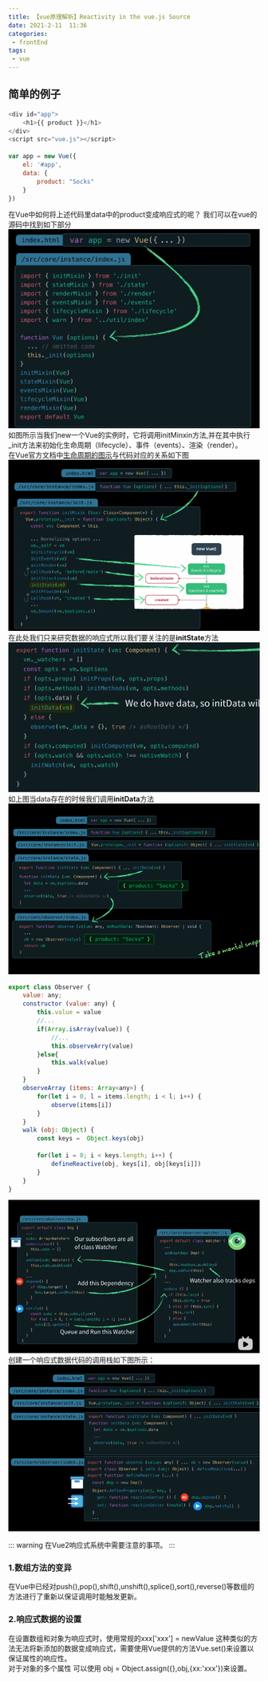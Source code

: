```yaml
---
title: 【vue原理解析】Reactivity in the vue.js Source
date: 2021-2-11  11:36
categories:
 - frontEnd
tags:
 - vue
---
```

## 简单的例子
```js
<div id="app">
    <h1>{{ product }}</h1>
</div>
<script src="vue.js"></script>

var app = new Vue({
    el: '#app',
    data: {
        product: "Socks"
    }
})
``` 
 在Vue中如何将上述代码里data中的product变成响应式的呢？ 我们可以在vue的源码中找到如下部分
 ![vue-resource1](./vue-resource1.jpeg)<br>
 如图所示当我们new一个Vue的实例时，它将调用initMinxin方法,并在其中执行_init方法来初始化生命周期（lifecycle）、事件（events）、渲染（render）。<br>
 在Vue官方文档中[生命周期的图示](https://cn.vuejs.org/v2/guide/instance.html#%E7%94%9F%E5%91%BD%E5%91%A8%E6%9C%9F%E5%9B%BE%E7%A4%BA)与代码对应的关系如下图
 ![vue-resource4](./vue-resource4.png)<br>
 在此处我们只来研究数据的响应式所以我们要关注的是**initState**方法
 ![vue-resource4](./vue-resource3.jpeg)<br>
 如上图当data存在的时候我们调用**initData**方法
 ![vue-resource4](./vue-resource5.png)<br>
  ```js
  export class Observer {
      value: any;
      constructor (value: any) {
          this.value = value
          //...
          if(Array.isArray(value)) {
              //...
              this.observeArry(value)
          }else{
              this.walk(value)
          }
      }
      observeArray (items: Array<any>) {
          for(let i = 0, l = items.length; i < l; i++) {
              observe(items[i])
          }
      }
      walk (obj: Object) {
          const keys =  Object.keys(obj)

          for(let i = 0; i < keys.length; i++) {
              defineReactive(obj, keys[i], obj[keys[i]])
          }
      }
  }
  ```
 ![vue-resource2](./vue-resource6.jpeg)<br>
  创建一个响应式数据代码的调用栈如下图所示：
 ![vue-resource2](./vue-resource2.png)<br>
 
 ::: warning
   在Vue2响应式系统中需要注意的事项。
 :::

 ### 1.数组方法的变异
 在Vue中已经对push(),pop(),shift(),unshift(),splice(),sort(),reverse()等数组的方法进行了重新以保证调用时能触发更新。
 ### 2.响应式数据的设置
 在设置数组和对象为响应式时，使用常规的xxx['xxx'] = newValue 这种类似的方法无法将新添加的数据变成响应式，需要使用Vue提供的方法Vue.set()来设置以保证属性的响应性。<br> 
 对于对象的多个属性 可以使用 obj = Object.assign({},obj,{xx:'xxx'})来设置。





